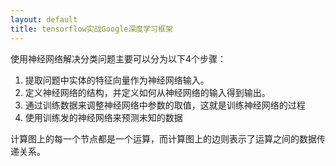 ```yaml
---
layout: default
title: tensorflow实战Google深度学习框架
---
```


使用神经网络解决分类问题主要可以分为以下4个步骤：
1. 提取问题中实体的特征向量作为神经网络输入。
2. 定义神经网络的结构，并定义如何从神经网络的输入得到输出。
3. 通过训练数据来调整神经网络中参数的取值，这就是训练神经网络的过程
4. 使用训练发的神经网络来预测未知的数据

计算图上的每一个节点都是一个运算，而计算图上的边则表示了运算之间的数据传递关系。


